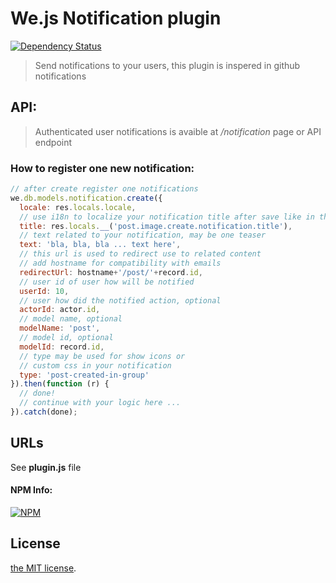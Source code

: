 # We.js Notification plugin

[![Dependency Status](https://david-dm.org/wejs/we-plugin-notification.png)](https://david-dm.org/wejs/we-plugin-notification)

> Send notifications to your users, this plugin is inspered in github notifications

## API:

> Authenticated user notifications is avaible at */notification* page or API endpoint

### How to register one new notification:

```js
// after create register one notifications
we.db.models.notification.create({
  locale: res.locals.locale,
  // use i18n to localize your notification title after save like in this example
  title: res.locals.__('post.image.create.notification.title'),
  // text related to your notification, may be one teaser
  text: 'bla, bla, bla ... text here',
  // this url is used to redirect use to related content
  // add hostname for compatibility with emails
  redirectUrl: hostname+'/post/'+record.id,
  // user id of user how will be notified
  userId: 10,
  // user how did the notified action, optional
  actorId: actor.id,
  // model name, optional
  modelName: 'post',
  // model id, optional  
  modelId: record.id,
  // type may be used for show icons or 
  // custom css in your notification
  type: 'post-created-in-group'
}).then(function (r) {
  // done!
  // continue with your logic here ...
}).catch(done);
```

## URLs

See **plugin.js** file

#### NPM Info:
[![NPM](https://nodei.co/npm/we-plugin-notification.png?downloads=true&downloadRank=true&stars=true)](https://nodei.co/npm/we-plugin-notification/)

## License

[the MIT license](LICENSE).
